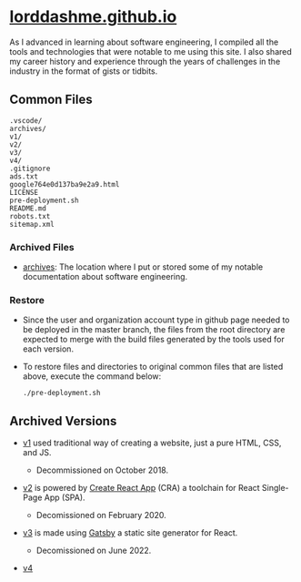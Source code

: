 # [lorddashme.github.io](https://lorddashme.github.io/)

As I advanced in learning about software engineering, I compiled all the tools and technologies that were notable to me using this site. I also shared my career history and experience through the years of challenges in the industry in the format of gists or tidbits.

## Common Files

```text
.vscode/
archives/
v1/
v2/
v3/
v4/
.gitignore
ads.txt
google764e0d137ba9e2a9.html
LICENSE
pre-deployment.sh
README.md
robots.txt
sitemap.xml
```

### Archived Files

- [archives](archives/): The location where I put or stored some of my notable documentation about software engineering.

### Restore

- Since the user and organization account type in github page needed to be deployed in the master branch, the files from the root directory are expected to merge with the build files generated by the tools used for each version.

- To restore files and directories to original common files that are listed above, execute the command below:

  ```text
  ./pre-deployment.sh
  ```

## Archived Versions

- [v1](v1/) used traditional way of creating a website, just a pure HTML, CSS, and JS. 

  - Decommissioned on October 2018.

- [v2](v2/) is powered by [Create React App](https://create-react-app.dev/) (CRA) a toolchain for React Single-Page App (SPA).

  - Decomissioned on February 2020.

- [v3](v3/) is made using [Gatsby](https://www.gatsbyjs.org/) a static site generator for React.

  - Decomissioned on June 2022.

- [v4](v4/) 
